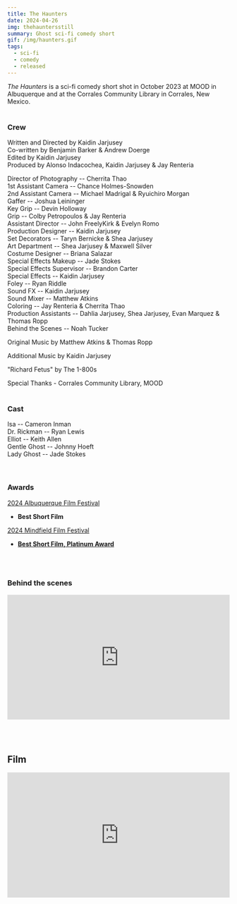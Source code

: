 ```yaml
---
title: The Haunters
date: 2024-04-26
img: thehauntersstill
summary: Ghost sci-fi comedy short
gif: /img/haunters.gif
tags:
  - sci-fi
  - comedy
  - released
---
```


_The Haunters_ is a sci-fi comedy short shot in October 2023 at MOOD in Albuquerque and at the Corrales Community Library in Corrales, New Mexico.
</br>
</br>

### Crew

Written and Directed by Kaidin Jarjusey</br>
Co-written by Benjamin Barker & Andrew Doerge</br>
Edited by Kaidin Jarjusey</br>
Produced by Alonso Indacochea, Kaidin Jarjusey & Jay Renteria</br>

Director of Photography -- Cherrita Thao</br>
1st Assistant Camera -- Chance Holmes-Snowden</br>
2nd Assistant Camera -- Michael Madrigal & Ryuichiro Morgan</br>
Gaffer -- Joshua Leininger</br>
Key Grip -- Devin Holloway</br>
Grip -- Colby Petropoulos & Jay Renteria</br>
Assistant Director -- John FreelyKirk & Evelyn Romo</br>
Production Designer -- Kaidin Jarjusey</br>
Set Decorators -- Taryn Bernicke & Shea Jarjusey</br>
Art Department -- Shea Jarjusey & Maxwell Silver</br>
Costume Designer -- Briana Salazar</br>
Special Effects Makeup -- Jade Stokes</br>
Special Effects Supervisor -- Brandon Carter</br>
Special Effects -- Kaidin Jarjusey</br>
Foley -- Ryan Riddle</br>
Sound FX -- Kaidin Jarjusey</br>
Sound Mixer -- Matthew Atkins</br>
Coloring -- Jay Renteria & Cherrita Thao</br>
Production Assistants -- Dahlia Jarjusey, Shea Jarjusey, Evan Marquez & Thomas Ropp</br>
Behind the Scenes -- Noah Tucker</br>

Original Music by Matthew Atkins & Thomas Ropp</br>

Additional Music by Kaidin Jarjusey</br>

"Richard Fetus" by The 1-800s</br>

Special Thanks - Corrales Community Library, MOOD
</br>
</br>

### Cast

Isa -- Cameron Inman</br>
Dr. Rickman -- Ryan Lewis</br>
Elliot -- Keith Allen</br>
Gentle Ghost -- Johnny Hoeft</br>
Lady Ghost -- Jade Stokes</br>
</br>
</br>

### Awards

[2024 Albuquerque Film Festival](https://albuquerquefilmfestival.com/winners-2024/)
* **Best Short Film**

[2024 Mindfield Film Festival](https://mindfieldff.com/index.html)
* **[Best Short Film, Platinum Award](https://mindfieldff.com/winnerslive2024.html)**
</br>
</br>

### Behind the scenes

<style>.embed-container { position: relative; padding-bottom: 56.25%; height: 0; overflow: hidden; max-width: 100%; } .embed-container iframe, .embed-container object, .embed-container embed { position: absolute; top: 0; left: 0; width: 100%; height: 100%; }</style><div class='embed-container'><iframe width="100%" height="400vh" src="https://www.youtube.com/embed/lvc0oG-P19w?si=OAOw-RvRrYE0v-W8" title="YouTube video player" frameborder="0" allow="accelerometer; autoplay; clipboard-write; encrypted-media; gyroscope; picture-in-picture" allowfullscreen></iframe></div>

<br><br>

## Film

<style>.embed-container { position: relative; padding-bottom: 56.25%; height: 0; overflow: hidden; max-width: 100%; } .embed-container iframe, .embed-container object, .embed-container embed { position: absolute; top: 0; left: 0; width: 100%; height: 100%; }</style><div class='embed-container'><iframe src='https://www.youtube.com/embed/p7rSKSSQx6w' frameborder='0' allowfullscreen></iframe></div>